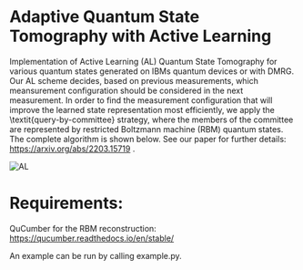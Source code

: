 # Adaptive Quantum State Tomography with Active Learning
Implementation of Active Learning (AL) Quantum State Tomography for various quantum states generated on IBMs quantum devices or with DMRG. Our AL scheme decides, based on previous measurements, which meansurement configuration should be considered in the next measurement. In order to find the measurement configuration that will improve the learned state representation most efficiently, we apply the \textit{query-by-committee} strategy, where the members of the committee are represented by restricted Boltzmann machine (RBM) quantum states. The complete algorithm is shown below. See our paper for further details: https://arxiv.org/abs/2203.15719 .

![AL](https://user-images.githubusercontent.com/82364625/229310139-263a12c8-3a5d-4fe5-88b9-f0d4fd6949d6.jpg)

# Requirements:
QuCumber for the RBM reconstruction: https://qucumber.readthedocs.io/en/stable/

An example can be run by calling example.py.
